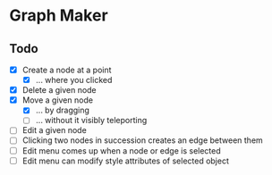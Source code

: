 # Graph Maker

## Todo

- [x] Create a node at a point
  - [x] ... where you clicked
- [x] Delete a given node
- [x] Move a given node
  - [x] ... by dragging
  - [ ] ... without it visibly teleporting
- [ ] Edit a given node
- [ ] Clicking two nodes in succession creates an edge between them
- [ ] Edit menu comes up when a node or edge is selected
- [ ] Edit menu can modify style attributes of selected object

